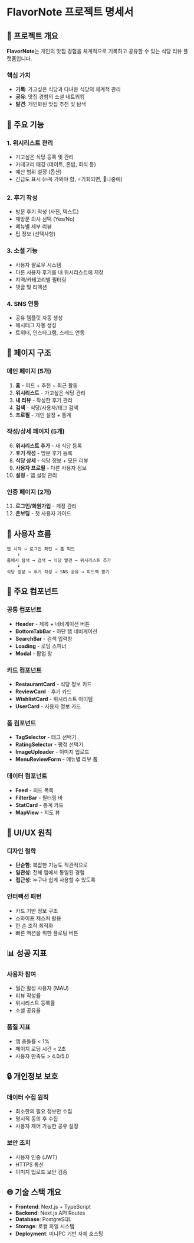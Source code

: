 # FlavorNote 프로젝트 명세서

## 📝 프로젝트 개요

**FlavorNote**는 개인의 맛집 경험을 체계적으로 기록하고 공유할 수 있는 식당 리뷰 플랫폼입니다.

### 핵심 가치
- **기록**: 가고싶은 식당과 다녀온 식당의 체계적 관리
- **공유**: 맛집 경험의 소셜 네트워킹
- **발견**: 개인화된 맛집 추천 및 탐색

## 🎯 주요 기능

### 1. 위시리스트 관리
- 가고싶은 식당 등록 및 관리
- 카테고리 태깅 (데이트, 혼밥, 회식 등)
- 예산 범위 설정 (옵션)
- 긴급도 표시 (🔥꼭 가봐야 함, ⭐기회되면, 📝나중에)

### 2. 후기 작성
- 방문 후기 작성 (사진, 텍스트)
- 재방문 의사 선택 (Yes/No)
- 메뉴별 세부 리뷰
- 팁 정보 (선택사항)

### 3. 소셜 기능
- 사용자 팔로우 시스템
- 다른 사용자 후기를 내 위시리스트에 저장
- 지역/카테고리별 필터링
- 댓글 및 리액션

### 4. SNS 연동
- 공유 템플릿 자동 생성
- 해시태그 자동 생성
- 트위터, 인스타그램, 스레드 연동

## 📱 페이지 구조

### 메인 페이지 (5개)
1. **홈** - 피드 + 추천 + 최근 활동
2. **위시리스트** - 가고싶은 식당 관리
3. **내 리뷰** - 작성한 후기 관리
4. **검색** - 식당/사용자/태그 검색
5. **프로필** - 개인 설정 + 통계

### 작성/상세 페이지 (5개)
6. **위시리스트 추가** - 새 식당 등록
7. **후기 작성** - 방문 후기 등록
8. **식당 상세** - 식당 정보 + 모든 리뷰
9. **사용자 프로필** - 다른 사용자 정보
10. **설정** - 앱 설정 관리

### 인증 페이지 (2개)
11. **로그인/회원가입** - 계정 관리
12. **온보딩** - 첫 사용자 가이드

## 🔄 사용자 흐름

```
앱 시작 → 로그인 확인 → 홈 피드
    ↓
홈에서 탐색 → 검색 → 식당 발견 → 위시리스트 추가
    ↓
식당 방문 → 후기 작성 → SNS 공유 → 피드백 받기
```

## 🧩 주요 컴포넌트

### 공통 컴포넌트
- **Header** - 제목 + 네비게이션 버튼
- **BottomTabBar** - 하단 탭 네비게이션
- **SearchBar** - 검색 입력창
- **Loading** - 로딩 스피너
- **Modal** - 팝업 창

### 카드 컴포넌트
- **RestaurantCard** - 식당 정보 카드
- **ReviewCard** - 후기 카드
- **WishlistCard** - 위시리스트 아이템
- **UserCard** - 사용자 정보 카드

### 폼 컴포넌트
- **TagSelector** - 태그 선택기
- **RatingSelector** - 평점 선택기
- **ImageUploader** - 이미지 업로드
- **MenuReviewForm** - 메뉴별 리뷰 폼

### 데이터 컴포넌트
- **Feed** - 피드 목록
- **FilterBar** - 필터링 바
- **StatCard** - 통계 카드
- **MapView** - 지도 뷰

## 🎨 UI/UX 원칙

### 디자인 철학
- **단순함**: 복잡한 기능도 직관적으로
- **일관성**: 전체 앱에서 통일된 경험
- **접근성**: 누구나 쉽게 사용할 수 있도록

### 인터랙션 패턴
- 카드 기반 정보 구조
- 스와이프 제스처 활용
- 한 손 조작 최적화
- 빠른 액션을 위한 플로팅 버튼

## 📊 성공 지표

### 사용자 참여
- 월간 활성 사용자 (MAU)
- 리뷰 작성률
- 위시리스트 등록률
- 소셜 공유율

### 품질 지표
- 앱 충돌률 < 1%
- 페이지 로딩 시간 < 2초
- 사용자 만족도 > 4.0/5.0

## 🔒 개인정보 보호

### 데이터 수집 원칙
- 최소한의 필요 정보만 수집
- 명시적 동의 후 수집
- 사용자 제어 가능한 공유 설정

### 보안 조치
- 사용자 인증 (JWT)
- HTTPS 통신
- 이미지 업로드 보안 검증

## 🌐 기술 스택 개요

- **Frontend**: Next.js + TypeScript
- **Backend**: Next.js API Routes
- **Database**: PostgreSQL
- **Storage**: 로컬 파일 시스템
- **Deployment**: 미니PC 기반 자체 호스팅